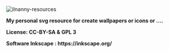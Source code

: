 <img src="https://github.com/ilnanny/svg-personal-resource/blob/master/my-resources.png" alt="ilnanny-resources">
	    <b><p>My personal svg resource for create wallpapers or icons or ....</p></b>
	    <b><p>License: CC-BY-SA & GPL 3</p></b>
	    <b><p>Software  Inkscape : https://inkscape.org/</p></b>

